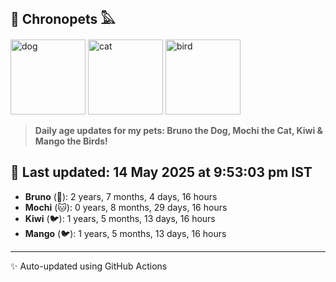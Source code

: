 ## 🐾 Chronopets 𓅓

<img src="https://media.giphy.com/media/3oriO0OEd9QIDdllqo/giphy.gif" width="120" height="120" alt="dog"> <img src="https://media.giphy.com/media/OmK8lulOMQ9XO/giphy.gif" width="120" height="120" alt="cat"> <img src="https://media.giphy.com/media/1dMNq7sH2v5i/giphy.gif" width="120" height="120" alt="bird"> 

> **Daily age updates for my pets: Bruno the Dog, Mochi the Cat, Kiwi & Mango the Birds!**

## 📅 Last updated: 14 May 2025 at 9:53:03 pm IST

- **Bruno** (🐶): 2 years, 7 months, 4 days, 16 hours
- **Mochi** (🐱): 0 years, 8 months, 29 days, 16 hours
- **Kiwi** (🐦): 1 years, 5 months, 13 days, 16 hours
- **Mango** (🐦): 1 years, 5 months, 13 days, 16 hours

---
✨ Auto-updated using GitHub Actions
